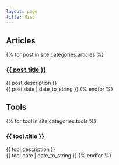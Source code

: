 ```yaml
---
layout: page
title: Misc
---
```


<h2> Articles </h2>

<div class="posts">
  {% for post in site.categories.articles %}
    <h3 class="post-title">
      <a href="{{ site.baseurl }}{{ post.url | remove_first: '/'}}">
        {{ post.title }}
      </a>
    </h3>
    {{ post.description }}<br>
    <span class="post-date">{{ post.date | date_to_string }}</span>
  {% endfor %}
</div>

<h2> Tools </h2>

<div class="tools">
  {% for tool in site.categories.tools %}
    <h3 class="tool-title">
      <a href="{{ tool.link }}">
        {{ tool.title }}
      </a>
    </h3>
    {{ tool.description }}<br>
    <span class="tool-date">{{ tool.date | date_to_string }}</span>
  {% endfor %}
</div>
